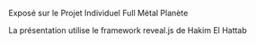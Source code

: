 Exposé sur le Projet Individuel Full Métal Planète

La présentation utilise le framework reveal.js de Hakim El Hattab
